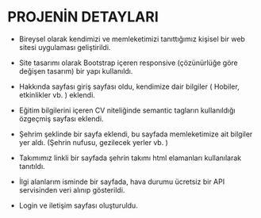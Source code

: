 # PROJENİN DETAYLARI
- Bireysel olarak kendimizi ve memleketimizi tanıttığımız kişisel bir web sitesi uygulaması geliştirildi.

- Site tasarımı olarak Bootstrap içeren responsive (çözünürlüğe göre değişen tasarım) bir yapı kullanıldı.

- Hakkında sayfası giriş sayfası oldu, kendimize dair bilgiler ( Hobiler, etkinlikler vb. ) eklendi.

- Eğitim bilgilerini içeren CV niteliğinde semantic tagların kullanıldığı özgeçmiş sayfası eklendi.

- Şehrim şeklinde bir sayfa eklendi, bu sayfada memleketimize ait bilgiler yer aldı. (Şehrin nufusu, gezilecek yerler vb. ) 

- Takımımız linkli bir sayfada şehrin takımı html elamanları kullanılarak tanıtıldı.

- İlgi alanlarım isminde bir sayfada, hava durumu ücretsiz bir API servisinden veri alınıp gösterildi.

- Login ve iletişim sayfası oluşturuldu.
